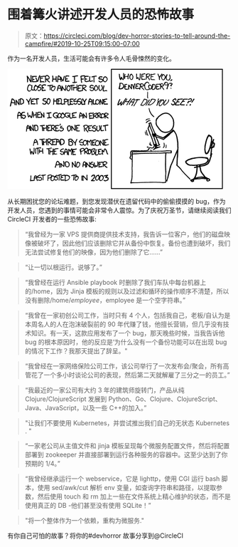 # 围着篝火讲述开发人员的恐怖故事

> 原文：<https://circleci.com/blog/dev-horror-stories-to-tell-around-the-campfire/#2019-10-25T09:15:00-07:00>

作为一名开发人员，生活可能会有许多令人毛骨悚然的变化。

![I have never felt so close to another soul, and yet so hopelessly alone, as when I Google an error, and there’s one result: A thread by someone with the same problem, and no answer, last posted in 2003\. Stick figure shaking their computer monitor: ‘Who were you, DenverCoder9? What did you see?!’](img/b1d120b6735f299eb7ed875d7bbb7eec.png "All long help threads should have a sticky globally-editable post at the top saying ‘DEAR PEOPLE FROM THE FUTURE: Here’s what we’ve figured out so far ...’")

从长期困扰您的论坛难题，到您发现潜伏在遗留代码中的偷偷摸摸的 bug，作为开发人员，您遇到的事情可能会非常令人震惊。为了庆祝万圣节，请继续阅读我们 CircleCI 开发者的一些恐怖故事:

> “我曾经为一家 VPS 提供商提供技术支持，我告诉一位客户，他们的磁盘映像被破坏了，因此他们应该删除它并从备份中恢复。备份也遭到破坏，我们无法尝试修复他们的映像，因为他们删除了它……”

> “让一切以根运行。说够了。”

> “我曾经在运行 Ansible playbook 时删除了我们车队中每台机器上的/home，因为 Jinja 模板的规则以及过滤和循环的操作顺序不清楚，所以没有删除/home/$employee，$employee 是一个空字符串。”

> “我曾在一家初创公司工作，当时只有 4 个人，包括我自己，老板/自认为是本周名人的人在泡沫破裂前的 90 年代赚了钱，他擅长营销，但几乎没有技术知识。有一天，这款应用发布了一个 bug，那天晚些时候，当我告诉他 bug 的根本原因时，他的反应是‘为什么没有一个备份功能可以在出现 bug 的情况下工作？我那天提出了辞呈。"

> “我曾经在一家网络保险公司工作，该公司举行了一次发布会/聚会，所有高管花了一个多小时谈论公司的表现，然后第二天就解雇了三分之一的员工。”

> “我最近的一家公司有大约 3 年的建筑师旋转门，产品从纯 Clojure/ClojureScript 发展到 Python、Go、Clojure、ClojureScript、Java、JavaScript，以及一些 C++的加入。”

> "让我们不要使用 Kubernetes，并尝试推出我们自己的无状态 Kubernetes . "

> “一家老公司从主值文件和 jinja 模板呈现每个微服务配置文件，然后将配置部署到 zookeeper 并直接部署到运行各种服务的容器中。这至少达到了你预期的 1/4。”

> “我曾经继承运行一个 webservice，它是 lighttp，使用 CGI 运行 bash 脚本，使用 sed/awk/cut 解析 env 变量，如查询字符串和路径，以提取参数，然后使用 touch 和 rm 加上一些在文件系统上精心维护的状态，而不是使用真正的 DB -他们甚至没有使用 SQLite！”

> "将一个整体作为一个依赖，重构为微服务."

有你自己可怕的故事？将你的#devhorror 故事分享到@CircleCI
